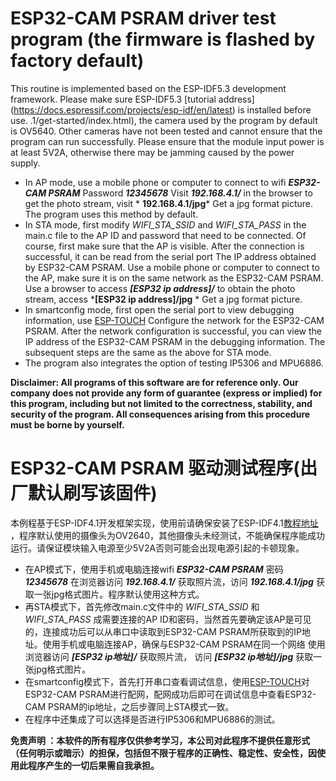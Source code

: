 # ESP32-CAM PSRAM driver test program (the firmware is flashed by factory default)

This routine is implemented based on the ESP-IDF5.3 development framework. Please make sure ESP-IDF5.3 [tutorial address] (https://docs.espressif.com/projects/esp-idf/en/latest) is installed before use. .1/get-started/index.html), the camera used by the program by default is OV5640. Other cameras have not been tested and cannot ensure that the program can run successfully. Please ensure that the module input power is at least 5V2A, otherwise there may be jamming caused by the power supply.

* In AP mode, use a mobile phone or computer to connect to wifi ***ESP32-CAM PSRAM*** Password ***12345678*** Visit ***192.168.4.1/*** in the browser to get the photo stream, visit * **192.168.4.1/jpg*** Get a jpg format picture. The program uses this method by default.
* In STA mode, first modify *WIFI_STA_SSID* and *WIFI_STA_PASS* in the main.c file to the AP ID and password that need to be connected. Of course, first make sure that the AP is visible. After the connection is successful, it can be read from the serial port The IP address obtained by ESP32-CAM PSRAM. Use a mobile phone or computer to connect to the AP, make sure it is on the same network as the ESP32-CAM PSRAM. Use a browser to access ***[ESP32 ip address]/*** to obtain the photo stream, access ***[ESP32 ip address]/jpg** * Get a jpg format picture.
* In smartconfig mode, first open the serial port to view debugging information, use [ESP-TOUCH](https://www.espressif.com/en/support/download/apps?keys=&field_technology_tid%5B%5D=20) Configure the network for the ESP32-CAM PSRAM. After the network configuration is successful, you can view the IP address of the ESP32-CAM PSRAM in the debugging information. The subsequent steps are the same as the above for STA mode.
* The program also integrates the option of testing IP5306 and MPU6886.

**Disclaimer: All programs of this software are for reference only. Our company does not provide any form of guarantee (express or implied) for this program, including but not limited to the correctness, stability, and security of the program. All consequences arising from this procedure must be borne by yourself.**

# ESP32-CAM PSRAM 驱动测试程序(出厂默认刷写该固件)

本例程基于ESP-IDF4.1开发框架实现，使用前请确保安装了ESP-IDF4.1[教程地址](https://docs.espressif.com/projects/esp-idf/zh_CN/release-v4.1/get-started/index.html) ，程序默认使用的摄像头为OV2640，其他摄像头未经测试，不能确保程序能成功运行。请保证模块输入电源至少5V2A否则可能会出现电源引起的卡顿现象。    

* 在AP模式下，使用手机或电脑连接wifi ***ESP32-CAM PSRAM***  密码 ***12345678***  在浏览器访问 ***192.168.4.1/*** 获取照片流，访问 ***192.168.4.1/jpg*** 获取一张jpg格式图片。程序默认使用这种方式。
* 再STA模式下，首先修改main.c文件中的 *WIFI_STA_SSID* 和 *WIFI_STA_PASS* 成需要连接的AP ID和密码，当然首先要确定该AP是可见的，连接成功后可以从串口中读取到ESP32-CAM PSRAM所获取到的IP地址。使用手机或电脑连接AP，确保与ESP32-CAM PSRAM在同一个网络 使用浏览器访问 ***[ESP32 ip地址]/*** 获取照片流， 访问 ***[ESP32 ip地址]/jpg*** 获取一张jpg格式图片。
* 在smartconfig模式下，首先打开串口查看调试信息，使用[ESP-TOUCH](https://www.espressif.com/zh-hans/support/download/apps?keys=&field_technology_tid%5B%5D=20)对ESP32-CAM PSRAM进行配网，配网成功后即可在调试信息中查看ESP32-CAM PSRAM的ip地址，之后步骤同上STA模式一致。  
* 在程序中还集成了可以选择是否进行IP5306和MPU6886的测试。

**免责声明 ：本软件的所有程序仅供参考学习，本公司对此程序不提供任意形式（任何明示或暗示）的担保，包括但不限于程序的正确性、稳定性、安全性，因使用此程序产生的一切后果需自我承担。**


